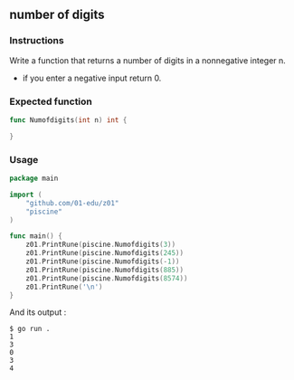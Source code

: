 ## number of digits

### Instructions

Write a function that returns a number of digits in a nonnegative integer n.
- if you enter a negative input return 0.

### Expected function

```go
func Numofdigits(int n) int {

}
```

### Usage

```go
package main

import (
	"github.com/01-edu/z01"
	"piscine"
)

func main() {
	z01.PrintRune(piscine.Numofdigits(3))
	z01.PrintRune(piscine.Numofdigits(245))
	z01.PrintRune(piscine.Numofdigits(-1))
	z01.PrintRune(piscine.Numofdigits(885))
	z01.PrintRune(piscine.Numofdigits(8574))
	z01.PrintRune('\n')
}
```

And its output :

```console
$ go run .
1
3
0
3
4
